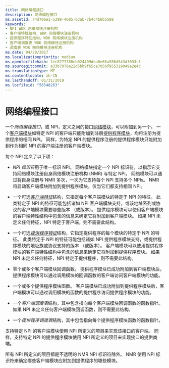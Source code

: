 ```yaml
---
title: 网络编程接口
description: 网络编程接口
ms.assetid: 74d706e1-5398-4685-b3ab-7b4c4b6b5588
keywords:
- NPI WDK 网络模块注册机构
- 客户端特性结构，WDK 网络模块注册机构
- 提供程序特性结构，WDK 网络模块注册机构
- 客户端调度表 WDK 网络模块注册机构
- 调度表 WDK 网络模块注册机构
ms.date: 04/20/2017
ms.localizationpriority: medium
ms.openlocfilehash: 1ec8777788eb024409dea8e66a986d543d3033c1
ms.sourcegitcommit: a33b7978e22d5bb9f65ca7056f955319049a2e4c
ms.translationtype: MT
ms.contentlocale: zh-CN
ms.lasthandoff: 01/31/2019
ms.locfileid: "56548263"
---
```

# <a name="network-programming-interface"></a>网络编程接口


一个*网络编程接口*，或 NPI，定义之间的接口[网络模块](network-module.md)，可以附加到另一个。 一个[客户端模块](client-module.md)如特定 NPI 的客户端只能附加到注册[提供程序模块](provider-module.md)，均将注册为提供程序的相同 NPI。 同样，为特定 NPI 的提供程序注册的提供程序模块只能附加到作为相同 NPI 的客户端注册的客户端模块。

每个 NPI 定义了以下项：

-   *NPI 标识符*用于唯一标识 NPI。 网络模块指定一个 NPI 标识符，以指示它支持网络模块注册自身网络模块注册机构 (NMR) 与特定 NPI。 网络模块可以通过将自身注册与 NMR 多次，一次为它支持每个 NPI 支持多个 NPIs。 NMR 将启动客户端模块附加到提供程序模块，仅当它们都支持相同 NPI。

-   一个可选[*客户端特征*](https://msdn.microsoft.com/library/windows/hardware/ff568812)结构，它指定每个客户端模块的特定于 NPI 的特征。 此类特定于 NPI 的特征可能包括诸如 NPI 客户端模块支持，或该地址系列或协议的客户端模块需要哪些版本 （或版本）。 提供程序模块可以使用客户端模块的客户端特性结构中包含的信息来确定它将附加到客户端模块。 如果 NPI 未定义任何特征，NPI 特定于客户端，则不需要此结构。

-   一个可选[*提供程序特征*](https://msdn.microsoft.com/library/windows/hardware/ff568814)结构，它指定提供程序的每个模块的特定于 NPI 的特征。 此类特定于 NPI 的特征可能包括诸如 NPI 提供程序模块支持，或提供程序模块的地址族或协议支持的版本 （或版本）。 客户端模块可以使用提供程序模块的客户端特性结构中包含的信息来确定它将附加到提供程序模块。 如果 NPI 未定义任何特征，NPI 特定于提供程序，则不需要此结构。

-   零个或多个客户端模块回调函数。 提供程序模块已成功附加到客户端模块后，提供程序模块可以通过调用模块的回调函数的客户端访问客户端模块的功能。

-   一个或多个提供程序模块函数。 客户端模块已成功附加到提供程序模块后，客户端模块可以通过调用模块的函数的提供程序访问提供程序模块的功能。

-   一个*客户端调度表*结构，其中包含指向每个客户端模块回调函数的函数指针。 如果 NPI 未定义任何客户端模块回调函数，则不需要此结构。

-   一个*提供程序调度表*结构，其中包含指向每个提供程序模块函数的函数指针。

支持特定 NPI 的客户端模块使用 NPI 所定义的项目来实现该接口的客户端。 同样，支持特定 NPI 的提供程序模块使用 NPI 所定义的项目来实现接口的提供商端。

所有 NPI 所定义的项目都是不透明的 NMR NPI 标识符除外。 NMR 使用 NPI 标识符来确定哪些客户端模块应附加到提供程序的哪些模块。

 

 





